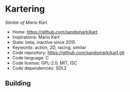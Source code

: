 # Kartering

_Similar of Mario Kart._

- Home: https://github.com/sandsmark/kart
- Inspirations: Mario Kart
- State: beta, inactive since 2015
- Keywords: action, 2D, racing, similar
- Code repository: https://github.com/sandsmark/kart.git
- Code language: C
- Code license: GPL-2.0, MIT, ISC
- Code dependencies: SDL2

## Building
